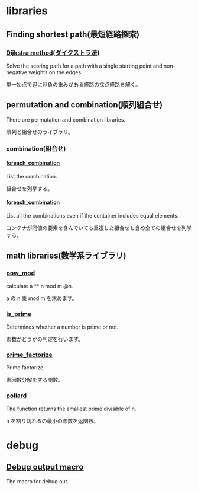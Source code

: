 # libraries

## Finding shortest path(最短経路探索)

### [Dijkstra method(ダイクストラ法)](dc/d3b/structbcpl_1_1dijkstra.html)

Solve the scoring path for a path with a single starting point and non-negative weights on the edges.

単一始点で辺に非負の重みがある経路の採点経路を解く。

## permutation and combination(順列組合せ)

There are permutation and combination libraries.

順列と組合せのライブラリ。

### combination(組合せ)

#### [foreach_combination](d5/da2/namespacebcpl.html#a676f38aa58b7120f705c153a99564601)

List the combination.

組合せを列挙する。

#### [foreach_combination](d5/da2/namespacebcpl.html#a3955c6a9122d5b6461cf2bcc7457a5c0)

List all the combinations even if the container includes equal elements.

コンテナが同値の要素を含んでいても重複した組合せも含め全ての組合せを列挙する。

## math libraries(数学系ライブラリ)

### [pow_mod](d5/da2/namespacebcpl.html#a58c3ca1e46633af7c7fb85a65b28fe62)

calculate a \*\* n mod m @n.

a の n 乗 mod m を求めます。

### [is_prime](d5/da2/namespacebcpl.html#af6d1ac2a68a6e6958d999935344e2b06)

Determines whether a number is prime or not.

素数かどうかの判定を行います。

### [prime_factorize](d5/da2/namespacebcpl.html#a7acec159c4c16e9cd79216fedca94c48)

Prime factorize.

素因数分解をする関数。

### [pollard](d5/da2/namespacebcpl.html#ab3f983aaf4888662f1d4b795d9862f5a)

The function returns the smallest prime divisible of n.

n を割り切れるの最小の素数を返関数。

# debug

## [Debug output macro](da/d7b/debug_8hpp.html#a3597115824b294c3f7075beff73b29ac)

The macro for debug out.
